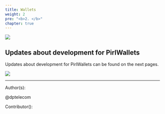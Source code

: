 ```yaml
---
title: Wallets
weight: 2
pre: "<b>2. </b>"
chapter: true
---
```

![](/images_headers/development.png)


## Updates about development for PirlWallets

Updates about development for PirlWallets can be found on the next pages.

![](/development/images/Pirl_Energy.gif)













---
Author(s):

@dptelecom

Contributor():
